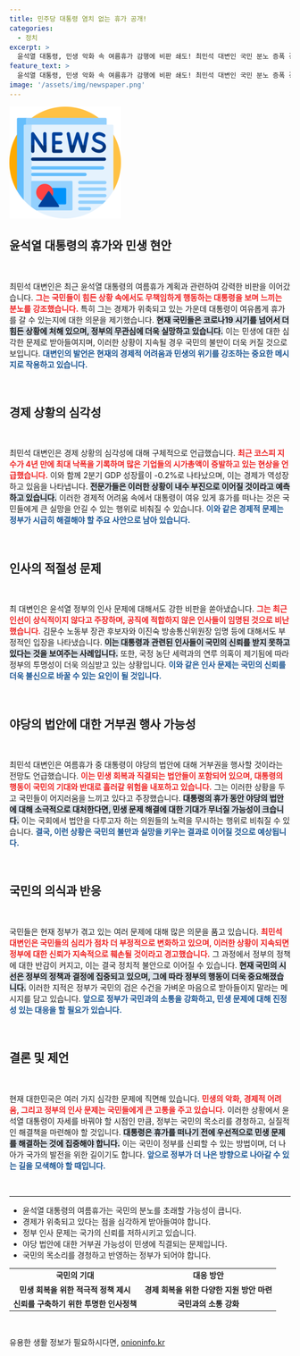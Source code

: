 ```yaml
---
title: 민주당 대통령 염치 없는 휴가 공개!
categories:
  - 정치
excerpt: >
  윤석열 대통령, 민생 악화 속 여름휴가 감행에 비판 쇄도! 최민석 대변인 국민 분노 증폭 경고하며 정부 인사 문제 지적. 정치·경제·사회 아수라장, 국민은 어지러움에 빠져!
feature_text: >
  윤석열 대통령, 민생 악화 속 여름휴가 감행에 비판 쇄도! 최민석 대변인 국민 분노 증폭 경고하며 정부 인사 문제 지적. 정치·경제·사회 아수라장, 국민은 어지러움에 빠져!
image: '/assets/img/newspaper.png'
---
```


<p><img src="/assets/img/newspaper.png" alt="kimp 속보" /></p>

<h2 data-ke-size="size26">윤석열 대통령의 휴가와 민생 현안</h2>

<p data-ke-size="size16">&nbsp;</p>

<p>최민석 대변인은 최근 윤석열 대통령의 여름휴가 계획과 관련하여 강력한 비판을 이어갔습니다. <b><span style="color: #ee2323;">그는 국민들이 힘든 상황 속에서도 무책임하게 행동하는 대통령을 보며 느끼는 분노를 강조했습니다.</span></b> 특히 그는 경제가 위축되고 있는 가운데 대통령이 여유롭게 휴가를 갈 수 있는지에 대한 의문을 제기했습니다. <b><span style="background-color: #21538527;">현재 국민들은 코로나19 시기를 넘어서 더 힘든 상황에 처해 있으며, 정부의 무관심에 더욱 실망하고 있습니다.</span></b> 이는 민생에 대한 심각한 문제로 받아들여지며, 이러한 상황이 지속될 경우 국민의 불만이 더욱 커질 것으로 보입니다. <b><span style="color: #1a5490;">대변인의 발언은 현재의 경제적 어려움과 민생의 위기를 강조하는 중요한 메시지로 작용하고 있습니다.</span></b></p>

<p data-ke-size="size16">&nbsp;</p>

<h2 data-ke-size="size26">경제 상황의 심각성</h2>

<p data-ke-size="size16">&nbsp;</p>

<p>최민석 대변인은 경제 상황의 심각성에 대해 구체적으로 언급했습니다. <b><span style="color: #ee2323;">최근 코스피 지수가 4년 만에 최대 낙폭을 기록하며 많은 기업들의 시가총액이 증발하고 있는 현상을 언급했습니다.</span></b> 이와 함께 2분기 GDP 성장률이 -0.2%로 나타났으며, 이는 경제가 역성장하고 있음을 나타냅니다. <b><span style="background-color: #21538527;">전문가들은 이러한 상황이 내수 부진으로 이어질 것이라고 예측하고 있습니다.</span></b> 이러한 경제적 어려움 속에서 대통령이 여유 있게 휴가를 떠나는 것은 국민들에게 큰 실망을 안길 수 있는 행위로 비춰질 수 있습니다. <b><span style="color: #1a5490;">이와 같은 경제적 문제는 정부가 시급히 해결해야 할 주요 사안으로 남아 있습니다.</span></b></p>

<p data-ke-size="size16">&nbsp;</p>

<h2 data-ke-size="size26">인사의 적절성 문제</h2>

<p data-ke-size="size16">&nbsp;</p>

<p>최 대변인은 윤석열 정부의 인사 문제에 대해서도 강한 비판을 쏟아냈습니다. <b><span style="color: #ee2323;">그는 최근 인선이 상식적이지 않다고 주장하며, 공직에 적합하지 않은 인사들이 임명된 것으로 비난했습니다.</span></b> 김문수 노동부 장관 후보자와 이진숙 방송통신위원장 임명 등에 대해서도 부정적인 입장을 나타냈습니다. <b><span style="background-color: #21538527;">이는 대통령과 관련된 인사들이 국민의 신뢰를 받지 못하고 있다는 것을 보여주는 사례입니다.</span></b> 또한, 국정 농단 세력과의 연루 의혹이 제기됨에 따라 정부의 투명성이 더욱 의심받고 있는 상황입니다. <b><span style="color: #1a5490;">이와 같은 인사 문제는 국민의 신뢰를 더욱 불신으로 바꿀 수 있는 요인이 될 것입니다.</span></b></p>

<p data-ke-size="size16">&nbsp;</p>

<h2 data-ke-size="size26">야당의 법안에 대한 거부권 행사 가능성</h2>

<p data-ke-size="size16">&nbsp;</p>

<p>최민석 대변인은 여름휴가 중 대통령이 야당의 법안에 대해 거부권을 행사할 것이라는 전망도 언급했습니다. <b><span style="color: #ee2323;">이는 민생 회복과 직결되는 법안들이 포함되어 있으며, 대통령의 행동이 국민의 기대와 반대로 흘러갈 위험을 내포하고 있습니다.</span></b> 그는 이러한 상황을 두고 국민들이 어지러움을 느끼고 있다고 주장했습니다. <b><span style="background-color: #21538527;">대통령의 휴가 동안 야당의 법안에 대해 소극적으로 대처한다면, 민생 문제 해결에 대한 기대가 무너질 가능성이 크습니다.</span></b> 이는 국회에서 법안을 다루고자 하는 의원들의 노력을 무시하는 행위로 비춰질 수 있습니다. <b><span style="color: #1a5490;">결국, 이런 상황은 국민의 불만과 실망을 키우는 결과로 이어질 것으로 예상됩니다.</span></b></p>

<p data-ke-size="size16">&nbsp;</p>

<h2 data-ke-size="size26">국민의 의식과 반응</h2>

<p data-ke-size="size16">&nbsp;</p>

<p>국민들은 현재 정부가 겪고 있는 여러 문제에 대해 많은 의문을 품고 있습니다. <b><span style="color: #ee2323;">최민석 대변인은 국민들의 심리가 점차 더 부정적으로 변화하고 있으며, 이러한 상황이 지속되면 정부에 대한 신뢰가 지속적으로 훼손될 것이라고 경고했습니다.</span></b> 그 과정에서 정부의 정책에 대한 반감이 커지고, 이는 결국 정치적 불안으로 이어질 수 있습니다. <b><span style="background-color: #21538527;">현재 국민의 시선은 정부의 정책과 결정에 집중되고 있으며, 그에 따라 정부의 행동이 더욱 중요해졌습니다.</span></b> 이러한 지적은 정부가 국민의 검은 수건을 가벼운 마음으로 받아들이지 말라는 메시지를 담고 있습니다. <b><span style="color: #1a5490;">앞으로 정부가 국민과의 소통을 강화하고, 민생 문제에 대해 진정성 있는 대응을 할 필요가 있습니다.</span></b></p>

<p data-ke-size="size16">&nbsp;</p>

<h2 data-ke-size="size26">결론 및 제언</h2>

<p data-ke-size="size16">&nbsp;</p>

<p>현재 대한민국은 여러 가지 심각한 문제에 직면해 있습니다. <b><span style="color: #ee2323;">민생의 악화, 경제적 어려움, 그리고 정부의 인사 문제는 국민들에게 큰 고통을 주고 있습니다.</span></b> 이러한 상황에서 윤석열 대통령이 자세를 바꿔야 할 시점인 만큼, 정부는 국민의 목소리를 경청하고, 실질적인 해결책을 마련해야 할 것입니다. <b><span style="background-color: #21538527;">대통령은 휴가를 떠나기 전에 우선적으로 민생 문제를 해결하는 것에 집중해야 합니다.</span></b> 이는 국민이 정부를 신뢰할 수 있는 방법이며, 더 나아가 국가의 발전을 위한 길이기도 합니다. <b><span style="color: #1a5490;">앞으로 정부가 더 나은 방향으로 나아갈 수 있는 길을 모색해야 할 때입니다.</span></b></p>

<p data-ke-size="size16">&nbsp;</p>

<hr />

<ul>
    <li>윤석열 대통령의 여름휴가는 국민의 분노를 초래할 가능성이 큽니다.</li>
    <li>경제가 위축되고 있다는 점을 심각하게 받아들여야 합니다.</li>
    <li>정부 인사 문제는 국가의 신뢰를 저하시키고 있습니다.</li>
    <li>야당 법안에 대한 거부권 가능성이 민생에 직결되는 문제입니다.</li>
    <li>국민의 목소리를 경청하고 반영하는 정부가 되어야 합니다.</li>
</ul>

<table style="width: 100%;">
    <tr>
        <td style="text-align: center; height: 17px;"><b>국민의 기대</b></td>
        <td style="text-align: center; height: 17px;"><b>대응 방안</b></td>
    </tr>
    <tr>
        <td style="text-align: center; height: 17px;"><b>민생 회복을 위한 적극적 정책 제시</b></td>
        <td style="text-align: center; height: 17px;"><b>경제 회복을 위한 다양한 지원 방안 마련</b></td>
    </tr>
    <tr>
        <td style="text-align: center; height: 17px;"><b>신뢰를 구축하기 위한 투명한 인사정책</b></td>
        <td style="text-align: center; height: 17px;"><b>국민과의 소통 강화</b></td>
    </tr>
</table>

<p data-ke-size="size16">&nbsp;</p>
유용한 생활 정보가 필요하시다면, <a href="https://onioninfo.kr" rel="dofollow">onioninfo.kr</a>


